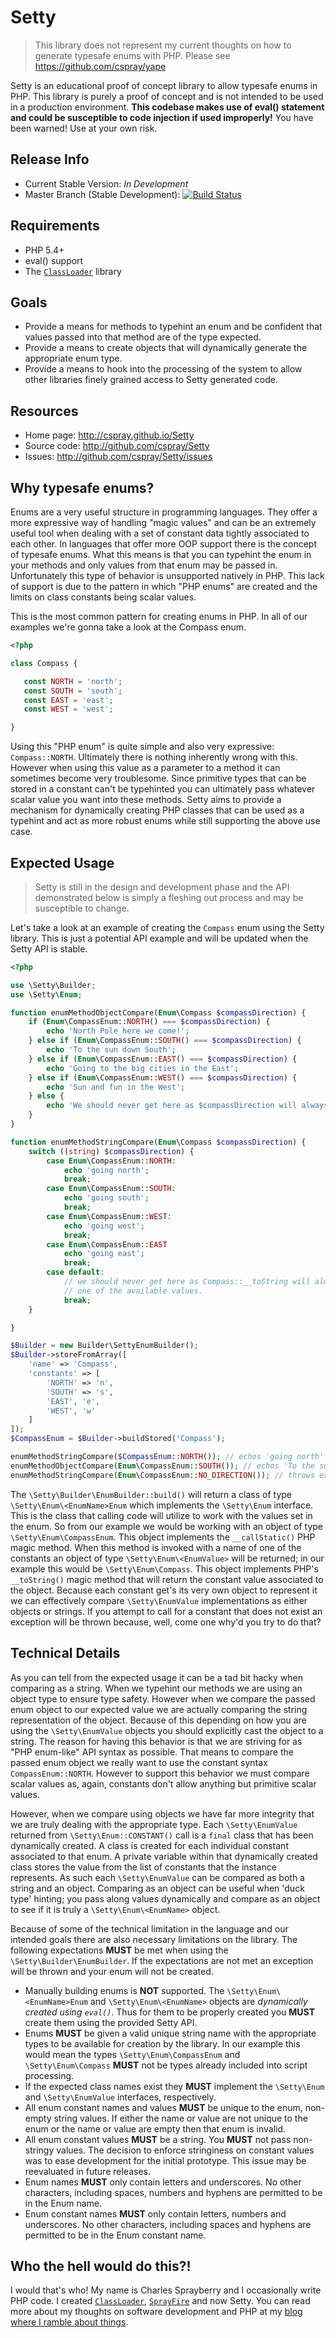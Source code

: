 # Setty

> This library does not represent my current thoughts on how to generate typesafe enums with PHP. Please see https://github.com/cspray/yape

Setty is an educational proof of concept library to allow typesafe enums in PHP. This library is purely a proof of concept and is not intended to be used in a production environment. **This codebase makes use of eval() statement and could be susceptible to code injection if used improperly!** You have been warned! Use at your own risk.

## Release Info

- Current Stable Version: *In Development*
- Master Branch (Stable Development): [![Build Status](https://travis-ci.org/cspray/Setty.png?branch=master)](https://travis-ci.org/cspray/Setty)

## Requirements

- PHP 5.4+
- eval() support
- The [`ClassLoader`](http://github.com/cspray/ClassLoader) library

## Goals

- Provide a means for methods to typehint an enum and be confident that values passed into that method are of the type expected.
- Provide a means to create objects that will dynamically generate the appropriate enum type.
- Provide a means to hook into the processing of the system to allow other libraries finely grained access to Setty generated code.

## Resources

- Home page: http://cspray.github.io/Setty
- Source code: http://github.com/cspray/Setty
- Issues: http://github.com/cspray/Setty/issues

## Why typesafe enums?

Enums are a very useful structure in programming languages. They offer a more expressive way of handling "magic values" and can be an extremely useful tool when dealing with a set of constant data tightly associated to each other. In languages that offer more OOP support there is the concept of typesafe enums. What this means is that you can typehint the enum in your methods and only values from that enum may be passed in. Unfortunately this type of behavior is unsupported natively in PHP. This lack of support is due to the pattern in which "PHP enums" are created and the limits on class constants being scalar values.

This is the most common pattern for creating enums in PHP. In all of our examples we're gonna take a look at the Compass enum.

 ```php
<?php

class Compass {

    const NORTH = 'north';
    const SOUTH = 'south';
    const EAST = 'east';
    const WEST = 'west';

}
 ```

Using this "PHP enum" is quite simple and also very expressive: `Compass::NORTH`. Ultimately there is nothing inherently wrong with this. However when using this value as a parameter to a method it can sometimes become very troublesome. Since primitive types that can be stored in a constant can't be typehinted you can ultimately pass whatever scalar value you want into these methods. Setty aims to provide a mechanism for dynamically creating PHP classes that can be used as a typehint and act as more robust enums while still supporting the above use case.

## Expected Usage

> Setty is still in the design and development phase and the API demonstrated below is simply a fleshing out process and may be susceptible to change.

Let's take a look at an example of creating the `Compass` enum using the Setty library. This is just a potential API example and will be updated when the Setty API is stable.

```php
<?php

use \Setty\Builder;
use \Setty\Enum;

function enumMethodObjectCompare(Enum\Compass $compassDirection) {
    if (Enum\CompassEnum::NORTH() === $compassDirection) {
        echo 'North Pole here we come!';
    } else if (Enum\CompassEnum::SOUTH() === $compassDirection) {
        echo 'To the sun down South';
    } else if (Enum\CompassEnum::EAST() === $compassDirection) {
        echo 'Going to the big cities in the East';
    } else if (Enum\CompassEnum::WEST() === $compassDirection) {
        echo 'Sun and fun in the West';
    } else {
        echo 'We should never get here as $compassDirection will always match above checks';
    }
}

function enumMethodStringCompare(Enum\Compass $compassDirection) {
    switch ((string) $compassDirection) {
        case Enum\CompassEnum::NORTH:
            echo 'going north';
            break;
        case Enum\CompassEnum::SOUTH:
            echo 'going south';
            break;
        case Enum\CompassEnum::WEST:
            echo 'going west';
            break;
        case Enum\CompassEnum::EAST
            echo 'going east';
            break;
        case default:
            // we should never get here as Compass::__toString will always return
            // one of the available values.
            break;
    }

}

$Builder = new Builder\SettyEnumBuilder();
$Builder->storeFromArray([
    'name' => 'Compass',
    'constants' => [
        'NORTH' => 'n',
        'SOUTH' => 's',
        'EAST', 'e',
        'WEST', 'w'
    ]
]);
$CompassEnum = $Builder->buildStored('Compass');

enumMethodStringCompare($CompassEnum::NORTH()); // echos 'going north'
enumMethodObjectCompare(Enum\CompassEnum::SOUTH()); // echos 'To the sun down South', note static call to Enum\CompassEnum (dynamically created)
enumMethodStringCompare(Enum\CompassEnum::NO_DIRECTION()); // throws exception, enumMethodStringCompare is never invoked
```

The `\Setty\Builder\EnumBuilder::build()` will return a class of type `\Setty\Enum\<EnumName>Enum` which implements the `\Setty\Enum` interface. This is the class that calling code will utilize to work with the values set in the enum. So from our example we would be working with an object of type `\Setty\Enum\CompassEnum`. This object implements the `__callStatic()` PHP magic method. When this method is invoked with a name of one of the constants an object of type `\Setty\Enum\<EnumValue>` will be returned; in our example this would be `\Setty\Enum\Compass`. This object implements PHP's `__toString()` magic method that will return the constant value associated to the object. Because each constant get's its very own object to represent it we can effectively compare `\Setty\EnumValue` implementations as either objects or strings. If you attempt to call for a constant that does not exist an exception will be thrown because, well, come one why'd you try to do that?

## Technical Details

As you can tell from the expected usage it can be a tad bit hacky when comparing as a string. When we typehint our methods we are using an object type to ensure type safety. However when we compare the passed enum object to our expected value we are actually comparing the string representation of the object. Because of this depending on how you are using the `\Setty\EnumValue` objects you should explicitly cast the object to a string. The reason for having this behavior is that we are striving for as "PHP enum-like" API syntax as possible. That means to compare the passed enum object we really want to use the constant syntax `CompassEnum::NORTH`. However to support this behavior we must compare scalar values as, again, constants don't allow anything but primitive scalar values.

However, when we compare using objects we have far more integrity that we are truly dealing with the appropriate type. Each `\Setty\EnumValue` returned from `\Setty\Enum::CONSTANT()` call is a `final` class that has been dynamically created. A class is created for each individual constant associated to that enum. A private variable within that dynamically created class stores the value from the list of constants that the instance represents. As such each `\Setty\EnumValue` can be compared as both a string and an object. Comparing as an object can be useful when 'duck type' hinting; you pass along values dynamically and compare as an object to see if it is truly a `\Setty\Enum\<EnumName>` object.

Because of some of the technical limitation in the language and our intended goals there are also necessary limitations on the library. The following expectations **MUST** be met when using the `\Setty\Builder\EnumBuilder`. If the expectations are not met an exception will be thrown and your enum will not be created.

- Manually building enums is **NOT** supported. The `\Setty\Enum\<EnumName>Enum` and `\Setty\Enum\<EnumName>` objects are *dynamically created using `eval()`*. Thus for them to be properly created you **MUST** create them using the provided Setty API.
- Enums **MUST** be given a valid unique string name with the appropriate types to be available for creation by the library. In our example this would mean the types `\Setty\Enum\CompassEnum` and `\Setty\Enum\Compass` **MUST** not be types already included into script processing.
- If the expected class names exist they **MUST** implement the `\Setty\Enum` and `\Setty\EnumValue` interfaces, respectively.
- All enum constant names and values **MUST** be unique to the enum, non-empty string values. If either the name or value are not unique to the enum or the name or value are empty then that enum is invalid.
- All enum constant values **MUST** be a string. You **MUST** not pass non-stringy values. The decision to enforce stringiness on constant values was to ease development for the initial prototype. This issue may be reevaluated in future releases.
- Enum names **MUST** only contain letters and underscores. No other characters, including spaces, numbers and hyphens are permitted to be in the Enum name.
- Enum constant names **MUST** only contain letters, numbers and underscores. No other characters, including spaces and hyphens are permitted to be in the Enum constant name.

## Who the hell would do this?!

I would that's who! My name is Charles Sprayberry and I occasionally write PHP code. I created [`ClassLoader`](http://github.com/cspray/ClassLoader), [`SprayFire`](http://github.com/cspray/SprayFire) and now Setty. You can read more about my thoughts on software development and PHP at my [blog where I ramble about things](http://cspray.github.io).
